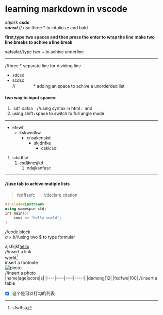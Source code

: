 
# learning markdown in vscode
*sdjckk*
**csdc**   
***sacsd***  //  use three * to intalicize and bold


**first,type two spaces and then press the enter to wrap the line** **make two line breaks to achive a line break**
  

~~safsafa~~//type two ~ to achive underline  
***
//three * separate line for dividing line  
* sdcsd
* scdsc   
//   　　　　* adding an space to achive a unorderded list  
#### two way to input spaces:  
1. &nbsp;sdf&ensp;safsa&ensp;&ensp;//using syntax in html :&nbsp; and &ensp;
2. using shift+space to switch to full angle mode  
---

* efewf
    * kskwndkw
        * cnsakcnskd
            * skjdnfke
                * csklcsdl

1. sdsdfsd
    1. csdjkncsjkd
        1. ndajksnfasc
---
#### //use tab to achive mutiple lists  

> fsdffsefc　　//declare citation
```c++
#include<iostream>
using namespce std;
int main(){
    cout << "hello world";
}
```  
//code block  
$a\times b$//using two $ to type formular  


ajsfkjkf[hello](http://baidu.com)  
//insert a link  
world[^1]  
insert a footnote  
![photo](https://upload.wikimedia.org/wikipedia/commons/thumb/1/1c/Visual_Studio_Code_1.35_icon.png/180px-Visual_Studio_Code_1.35_icon.png)  
//insert a photo  
|name|age|score|s|
|----|----|----|-----|
|damong|12|
|fsdfwe|100|
//insert a table

- [x] 这个是可以打勾的列表





[^1]:sfsdfsa